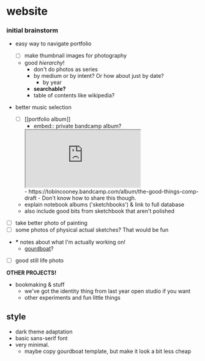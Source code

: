 # website
### initial brainstorm


- easy way to navigate portfolio
	- [ ] make thumbnail images for photography
	- good *hierarchy*!
		- don't do photos as series
		- by medium or by intent? Or how about just by date?
			- by year
		- __searchable?__
		- table of contents like wikipedia?
	
	
- better music selection
	- [ ] [[portfolio album]] 
		- embed:: private bandcamp album?
		<iframe src="https://tobincooney.bandcamp.com/album/the-good-things-comp-draft"></iframe><br />
		- https://tobincooney.bandcamp.com/album/the-good-things-comp-draft
		-  Don't know how to share this though.
	- explain notebook albums ('sketchbooks') & link to full database
	- also include good bits from sketchbook that aren't polished


	
- [ ] take better photo of painting
- [ ] some photos of physical actual sketches? That would be fun
- __*__ notes about what I'm actually working on!
	- [gourdboat](obsidian://open?vault=gourdboat&file=README)?
- [ ] good still life photo






__OTHER PROJECTS!__
- bookmaking & stuff
	- we've got the identity thing from last year open studio if you want
	- other experiments and fun little things


## style
- dark theme adaptation
- basic sans-serif font
- very minimal.
	- maybe copy gourdboat template, but make it look a bit less cheap